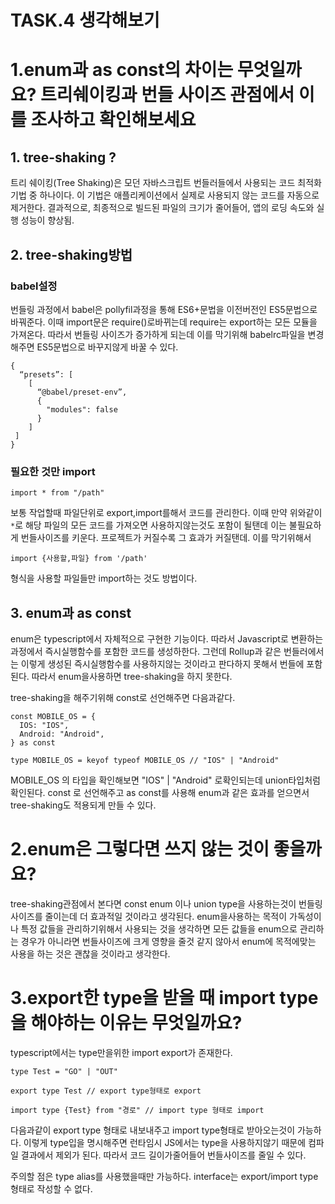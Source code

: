 # TASK.4 생각해보기

# 1.enum과 as const의 차이는 무엇일까요? 트리쉐이킹과 번들 사이즈 관점에서 이를 조사하고 확인해보세요

## 1. tree-shaking ?

트리 쉐이킹(Tree Shaking)은 모던 자바스크립트 번들러들에서 사용되는 코드 최적화 기법 중 하나이다.
이 기법은 애플리케이션에서 실제로 사용되지 않는 코드를 자동으로 제거한다. 결과적으로, 최종적으로 빌드된 파일의 크기가 줄어들어, 앱의 로딩 속도와 실행 성능이 향상됨.

## 2. tree-shaking방법

### babel설정

번들링 과정에서 babel은 pollyfil과정을 통해 ES6+문법을 이전버전인 ES5문법으로 바꿔준다. 이때 import문은 require()로바뀌는데
require는 export하는 모든 모듈을 가져온다. 따라서 번들링 사이즈가 증가하게 되는데 이를 막기위해 babelrc파일을 변경해주면 ES5문법으로 바꾸지않게 바꿀 수 있다.

```JS
{
  “presets”: [
    [
      “@babel/preset-env”,
      {
	    "modules": false
      }
    ]
 ]
}
```

### 필요한 것만 import

```JS
import * from "/path"
```

보통 작업할때 파일단위로 export,import를해서 코드를 관리한다. 이때 만약 위와같이 `*`로 해당 파일의 모든 코드를 가져오면 사용하지않는것도 포함이 될탠데 이는 불필요하게 번들사이즈를 키운다. 프로젝트가 커질수록 그 효과가 커질탠데.
이를 막기위해서

```JS
import {사용할,파일} from '/path'
```

형식을 사용할 파일들만 import하는 것도 방법이다.

## 3. enum과 as const

enum은 typescript에서 자체적으로 구현한 기능이다. 따라서 Javascript로 변환하는 과정에서 즉시실행함수를 포함한 코드를 생성하한다. 그런데 Rollup과 같은 번들러에서는 이렇게 생성된 즉시실행함수를 사용하지않는 것이라고 판다하지 못해서 번들에 포함된다. 따라서 enum을사용하면 tree-shaking을 하지 못한다.

tree-shaking을 해주기위해 const로 선언해주면 다음과같다.

```JS
const MOBILE_OS = {
  IOS: "IOS",
  Android: "Android",
} as const

type MOBILE_OS = keyof typeof MOBILE_OS // "IOS" | "Android"
```

MOBILE_OS 의 타입을 확인해보면 "IOS" | "Android" 로확인되는데 union타입처럼 확인된다.
const 로 선언해주고 as const를 사용해 enum과 같은 효과를 얻으면서 tree-shaking도 적용되게 만들 수 있다.

# 2.enum은 그렇다면 쓰지 않는 것이 좋을까요?

tree-shaking관점에서 본다면 const enum 이나 union type을 사용하는것이 번들링 사이즈를 줄이는데 더 효과적일 것이라고 생각된다.
enum을사용하는 목적이 가독성이나 특정 값들을 관리하기위해서 사용되는 것을 생각하면 모든 값들을 enum으로 관리하는 경우가 아니라면 번들사이즈에 크게 영향을 줄것 같지 않아서 enum에 목적에맞는 사용을 하는 것은 괜찮을 것이라고 생각한다.

# 3.export한 type을 받을 때 import type을 해야하는 이유는 무엇일까요?

typescript에서는 type만을위한 import export가 존재한다.

```JS
type Test = "GO" | "OUT"

export type Test // export type형태로 export

import type {Test} from "경로" // import type 형태로 import

```

다음과같이 export type 형태로 내보내주고 import type형태로 받아오는것이 가능하다.
이렇게 type입을 명시해주면 런타임시 JS에서는 type을 사용하지않기 때문에 컴파일 결과에서 제외가 된다.
따라서 코드 길이가줄어들어 번들사이즈를 줄일 수 있다.

주의할 점은 type alias를 사용했을때만 가능하다. interface는 export/import type형태로 작성할 수 없다.
